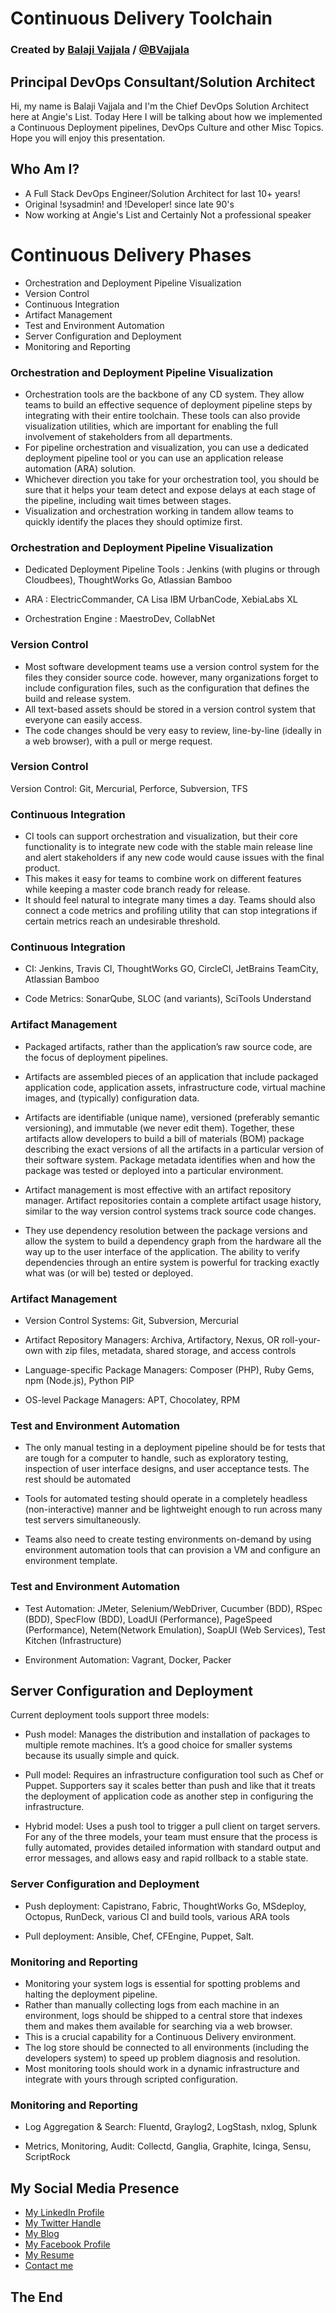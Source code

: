# Continuous Delivery Toolchain

### Created by [Balaji Vajjala](https://bvajjala.github.io) / [@BVajjala](https://twitter.com/Bvajjala)



## Principal DevOps Consultant/Solution Architect

  Hi, my name is Balaji Vajjala and I'm the Chief DevOps Solution Architect here at Angie's List. Today  Here I will be talking about how we implemented a Continuous Deployment pipelines, DevOps Culture and other Misc Topics.
  Hope you will enjoy this presentation.


## Who Am I?

* A Full Stack DevOps Engineer/Solution Architect for last 10+ years!
* Original !sysadmin! and !Developer! since late 90's 
* Now working at Angie's List and Certainly Not a professional speaker



# Continuous Delivery Phases

* Orchestration and Deployment Pipeline Visualization
* Version Control
* Continuous Integration
* Artifact Management
* Test and Environment Automation
* Server Configuration and Deployment
* Monitoring and Reporting



### Orchestration and Deployment Pipeline Visualization

* Orchestration tools are the backbone of any CD system. They allow teams to build an effective sequence of deployment pipeline steps by integrating with their entire toolchain. These tools can also provide visualization utilities, which are important for enabling the full involvement of stakeholders from all departments. 
* For pipeline orchestration and visualization, you can use a dedicated deployment pipeline tool or you can use an application release automation (ARA) solution. 
* Whichever direction you take for your orchestration tool, you should be sure that it helps your team detect and expose delays at each stage of the pipeline, including wait times between stages. 
* Visualization and orchestration working in tandem allow teams to quickly identify the places they should optimize first. 




### Orchestration and Deployment Pipeline Visualization 

* Dedicated Deployment Pipeline Tools  : Jenkins (with plugins or 
through Cloudbees), ThoughtWorks Go, Atlassian Bamboo

* ARA                                   : ElectricCommander, CA Lisa 
IBM UrbanCode, XebiaLabs XL 

* Orchestration Engine                  : MaestroDev, CollabNet
  



### Version Control

*  Most software development teams use a version control system for the files they consider source code. however, many organizations forget to include configuration files, such as the configuration that defines the build and release system. 
*  All text-based assets should be stored in a version control system that everyone can easily access. 
*  The code changes should be very easy to review, line-by-line (ideally in a web browser), with a pull or merge request.

### Version Control

Version Control: Git, Mercurial, Perforce, Subversion, TFS



   
### Continuous Integration
* CI tools can support orchestration and visualization, but their core functionality is to integrate new code with the stable main release line and alert stakeholders if any new code would cause issues with the final product. 
* This makes it easy for teams to combine work on different features while keeping a master code branch ready for release. 
* It should feel natural to integrate many times a day. Teams should also connect a code metrics and profiling utility that can stop integrations if certain metrics reach an undesirable threshold.  



   
### Continuous Integration

* CI: Jenkins, Travis CI, ThoughtWorks GO, CircleCI, JetBrains TeamCity, Atlassian Bamboo

* Code Metrics: SonarQube, SLOC (and variants), SciTools Understand




### Artifact Management
* Packaged artifacts, rather than the application’s raw source code, are the focus of deployment pipelines. 
* Artifacts are assembled pieces of an application that include packaged application code, application assets, infrastructure code, virtual machine images, and (typically) configuration data. 

* Artifacts are identifiable (unique name), versioned (preferably semantic versioning), and immutable (we never edit them). Together, these artifacts allow developers to build a bill of materials (BOM) package describing the exact versions of all the artifacts in a particular version of their software system. Package metadata identifies when and how the package was tested or deployed into a particular environment. 

* Artifact management is most effective with an artifact repository manager. Artifact repositories contain a complete artifact usage history, similar to the way version control systems track source code changes. 
* They use dependency resolution between the package versions and allow the system to build a dependency graph from the hardware all the way up to the user interface of the application. The ability to verify dependencies through an entire system is powerful for tracking exactly what was (or will be) tested or deployed.



   
### Artifact Management

* Version Control Systems: Git, Subversion, Mercurial

* Artifact Repository Managers: Archiva, Artifactory, Nexus, OR roll-your-own with zip files, metadata, shared storage, and access controls

* Language-specific Package Managers: Composer (PHP), Ruby Gems, npm (Node.js), Python PIP

* OS-level Package Managers: APT, Chocolatey, RPM



 
### Test and Environment Automation
* The only manual testing in a deployment pipeline should be for tests that are tough for a computer to handle, such as exploratory testing, inspection of user interface designs, and user acceptance tests. The rest should be automated

* Tools for automated testing should operate in a completely headless (non-interactive) manner and be lightweight enough to run across many test servers simultaneously. 

* Teams also need to create testing environments on-demand by using environment automation tools that can provision a VM and configure an environment template.



 
### Test and Environment Automation

* Test Automation: JMeter, Selenium/WebDriver, Cucumber (BDD), RSpec (BDD), 
SpecFlow (BDD), LoadUI (Performance), PageSpeed (Performance), Netem(Network Emulation), SoapUI (Web Services), Test Kitchen (Infrastructure)

* Environment Automation: Vagrant, Docker, Packer



 
## Server Configuration and Deployment

Current deployment tools support three models:
* Push model: Manages the distribution and installation of packages to 
multiple remote machines. It’s a good choice for smaller systems 
because its usually simple and quick.

* Pull model: Requires an infrastructure configuration tool such as Chef or Puppet.  Supporters say it scales better than push and like that it treats the 
deployment of application code as another step in configuring the infrastructure.

* Hybrid model: Uses a push tool to trigger a pull client on target servers.  
For any of the three models, your team must ensure that the process is fully automated, provides detailed information with standard output and error messages, and allows easy and rapid rollback to a stable state.




### Server Configuration and Deployment

* Push deployment: Capistrano, Fabric, ThoughtWorks Go, MSdeploy, Octopus, RunDeck, various CI and build tools, various ARA tools

* Pull deployment: Ansible, Chef, CFEngine, Puppet, Salt.




### Monitoring and Reporting

* Monitoring your system logs is essential for spotting problems and halting 
the deployment pipeline. 
* Rather than manually collecting logs from each machine in an environment, logs should be shipped to a central store that indexes them and makes them available for searching via a web browser. 
* This is a crucial capability for a Continuous Delivery environment. 
* The log store should be connected to all environments (including the developers system) to speed up problem diagnosis and resolution. 
* Most monitoring tools should work in a dynamic infrastructure and integrate with yours through scripted configuration. 




### Monitoring and Reporting

* Log Aggregation & Search: Fluentd, Graylog2, LogStash, nxlog, Splunk

* Metrics, Monitoring, Audit: Collectd, Ganglia, Graphite, Icinga, Sensu, ScriptRock




## My Social Media Presence

  * [My LinkedIn Profile](https://www.linkedin.com/in/bvajjala)
  * [My Twitter Handle](https://twitter.com/Bvajjala)
  * [My Blog](https://bvajjala.github.io/)
  * [My Facebook Profile](https://www.facebook.com/bvajjala)
  * [My Resume](https://bvajjala.github.io/about/resume/)
  * [Contact me](mailto:bvajjala@gmail.com)


## The End